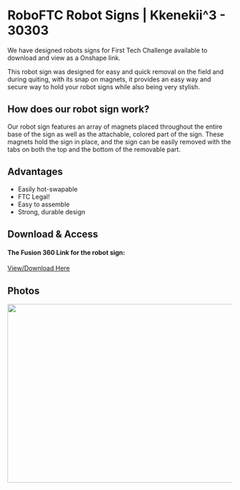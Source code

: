 # RoboFTC Robot Signs | Kkenekii^3 - 30303

We have designed robots signs for First Tech Challenge available to download and view as a Onshape link.

This robot sign was designed for easy and quick removal on the field and during quiting, with its snap on magnets, it provides an easy way and secure way to hold your robot signs while also being very stylish.

## How does our robot sign work?

Our robot sign features an array of magnets placed throughout the entire base of the sign as well as the attachable, colored part of the sign. These magnets hold the sign in place, and the sign can be easily removed with the tabs on both the top and the bottom of the removable part.

## Advantages
- Easily hot-swapable
- FTC Legal!
- Easy to assemble
- Strong, durable design

## Download & Access

#### The Fusion 360 Link for the robot sign:

[View/Download Here](https://cad.onshape.com/documents/18cc345589cb155ca6629c93/w/9950265c722f1054b1f4047c/e/04491882bcdf29187c0ea6c4?renderMode=0&uiState=685ad5382a86942241ab2d39)


## Photos
<style>img{border: 4px #1b1b1f;}</style>
<img height="400" src="/images/robotsign.png" width="600"/>
